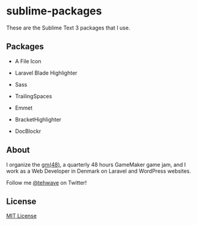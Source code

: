 # sublime-packages

These are the Sublime Text 3 packages that I use.

## Packages

- A File Icon

- Laravel Blade Highlighter 

- Sass

- TrailingSpaces

- Emmet

- BracketHighlighter

- DocBlockr

## About

I organize the [gm(48)](https://gm48.net), a quarterly 48 hours GameMaker game jam, and I work as a Web Developer in Denmark on Laravel and WordPress websites.

Follow me [@tehwave](https://twitter.com/tehwave) on Twitter!

## License

[MIT License](LICENSE)
